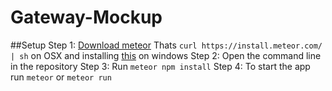# Gateway-Mockup

##Setup
Step 1:  [Download meteor](https://www.meteor.com/install) Thats `curl https://install.meteor.com/ | sh` on OSX and installing [this](https://install.meteor.com/windows) on windows
Step 2: Open the command line in the repository
Step 3: Run `meteor npm install`
Step 4: To start the app run `meteor` or `meteor run`
